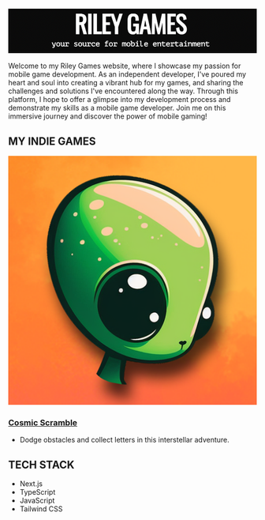 
![](https://github.com/gemsjohn/riley-games/blob/main/public/screenshot_riley_games.png)

Welcome to my Riley Games website, where I showcase my passion for mobile game development. As an independent developer, I've poured my heart and soul into creating a vibrant hub for my games, and sharing the challenges and solutions I've encountered along the way. Through this platform, I hope to offer a glimpse into my development process and demonstrate my skills as a mobile game developer. Join me on this immersive journey and discover the power of mobile gaming!

## MY INDIE GAMES
![](https://github.com/gemsjohn/riley-games/blob/main/public/cosmic_icon.png)
### [Cosmic Scramble](https://play.google.com/store/apps/details?id=com.cosmicscramble&hl=en_US&gl=US)
* Dodge obstacles and collect letters in this interstellar adventure.

## TECH STACK
* Next.js
* TypeScript
* JavaScript
* Tailwind CSS
